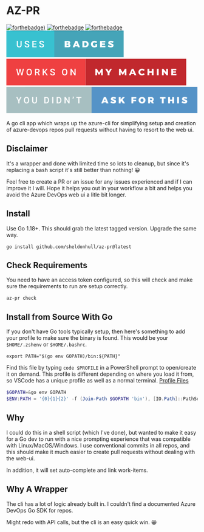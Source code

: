 # AZ-PR


[![forthebadge](https://github.com/BraveUX/for-the-badge/blob/master/src/images/badges/0-percent-optimized.svg))]()
[![forthebadge](https://github.com/BraveUX/for-the-badge/blob/master/src/images/badges/contains-tasty-spaghetti-code.svg)]()
[![forthebadge](https://github.com/BraveUX/for-the-badge/blob/master/src/images/badges/not-a-bug-a-feature.svg)]()
[![forthebadge](https://github.com/BraveUX/for-the-badge/blob/master/src/images/badges/uses-badges.svg)]()
[![forthebadge](https://github.com/BraveUX/for-the-badge/blob/master/src/images/badges/works-on-my-machine.svg)]()
[![forthebadge](https://github.com/BraveUX/for-the-badge/blob/master/src/images/badges/you-didnt-ask-for-this.svg)]()

A go cli app which wraps up the azure-cli for simplifying setup and creation of azure-devops repos pull requests without having to resort to the web ui.

## Disclaimer

It's a wrapper and done with limited time so lots to cleanup, but since it's replacing a bash script it's still better than nothing! 😀

Feel free to create a PR or an issue for any issues experienced and if I can improve it I will.
Hope it helps you out in your workflow a bit and helps you avoid the Azure DevOps web ui a litle bit longer.

## Install

Use Go 1.18+.
This should grab the latest tagged version.
Upgrade the same way.

```shell
go install github.com/sheldonhull/az-pr@latest
```

## Check Requirements

You need to have an access token configured, so this will check and make sure the requirements to run are setup correctly.

```shell
az-pr check
```

## Install from Source With Go

If you don't have Go tools typically setup, then here's something to add your profile to make sure the binary is found.
This would be your `$HOME/.zshenv` or `$HOME/.bashrc`.

```shell
export PATH="$(go env GOPATH)/bin:${PATH}"
```

Find this file by typing `code $PROFILE` in a PowerShell prompt to open/create it on demand.
This profile is different depending on where you load it from, so VSCode has a unique profile as well as a normal terminal.
[Profile Files](https://learn.microsoft.com/en-us/powershell/module/microsoft.powershell.core/about/about_profiles?view=powershell-7.3)

```powershell
$GOPATH=&go env GOPATH
$ENV:PATH = '{0}{1}{2}' -f (Join-Path $GOPATH 'bin'), [IO.Path]::PathSeparator, $ENV:PATH
```

## Why

I could do this in a shell script (which I've done), but wanted to make it easy for a Go dev to run with a nice prompting experience that was compatible with Linux/MacOS/Windows.
I use conventional commits in all repos, and this should make it much easier to create pull requests without dealing with the web-ui.

In addition, it will set auto-complete and link work-items.

## Why A Wrapper

The cli has a lot of logic already built in.
I couldn't find a documented Azure DevOps Go SDK for repos.

Might redo with API calls, but the cli is an easy quick win. 😀

